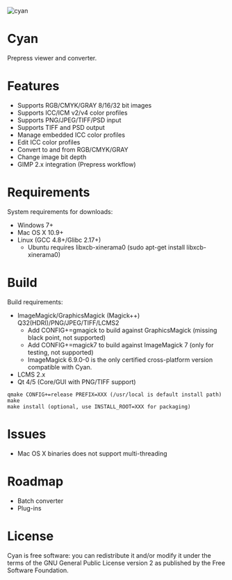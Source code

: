 ![cyan](https://github.com/olear/cyan/raw/master/res/cyan-header.png)
# Cyan
Prepress viewer and converter.

# Features

* Supports RGB/CMYK/GRAY 8/16/32 bit images
* Supports ICC/ICM v2/v4 color profiles
* Supports PNG/JPEG/TIFF/PSD input
* Supports TIFF and PSD output
* Manage embedded ICC color profiles
* Edit ICC color profiles
* Convert to and from RGB/CMYK/GRAY
* Change image bit depth
* GIMP 2.x integration (Prepress workflow)

# Requirements

System requirements for downloads:

 * Windows 7+
 * Mac OS X 10.9+
 * Linux (GCC 4.8+/Glibc 2.17+)
   * Ubuntu requires libxcb-xinerama0 (sudo apt-get install libxcb-xinerama0)

# Build

Build requirements:

* ImageMagick/GraphicsMagick (Magick++) Q32(HDRI)/PNG/JPEG/TIFF/LCMS2
  * Add CONFIG+=gmagick to build against GraphicsMagick (missing black point, not supported)
  * Add CONFIG+=magick7 to build against ImageMagick 7 (only for testing, not supported)
  * ImageMagick 6.9.0-0 is the only certified cross-platform version compatible with Cyan.
* LCMS 2.x
* Qt 4/5 (Core/GUI with PNG/TIFF support)

```
qmake CONFIG+=release PREFIX=XXX (/usr/local is default install path)
make
make install (optional, use INSTALL_ROOT=XXX for packaging)
```

# Issues

 * Mac OS X binaries does not support multi-threading

# Roadmap

 * Batch converter
 * Plug-ins

# License
Cyan is free software: you can redistribute it and/or modify it under the terms of the GNU General Public License version 2 as published by the Free Software Foundation.

